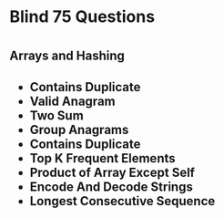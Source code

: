 <h1>Blind 75 Questions<h1>
<h2>Arrays and Hashing<h2>
<ul>
  <li>Contains Duplicate</li>
  <li>Valid Anagram</li>
  <li>Two Sum</li>
  <li>Group Anagrams</li>
  <li>Contains Duplicate</li>
  <li>Top K Frequent Elements</li>
  <li>Product of Array Except Self</li>
  <li>Encode And Decode Strings</li>
  <li>Longest Consecutive Sequence</li>
</ul>
